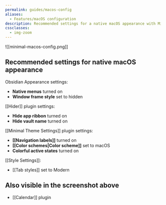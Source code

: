 ```yaml
---
permalink: guides/macos-config
aliases:
  - Features/macOS configuration
description: Recommended settings for a native macOS appearance with Minimal Theme.
cssclasses:
  - img-zoom
---
```


![[minimal-macos-config.png]]

## Recommended settings for native macOS appearance

Obsidian Appearance settings:

- **Native menus** turned on
- **Window frame style** set to hidden

[[Hider]] plugin settings:

- **Hide app ribbon** turned on
- **Hide vault name** turned on

[[Minimal Theme Settings]] plugin settings:

- **[[Navigation labels]]** turned on
- **[[Color schemes|Color scheme]]** set to macOS
- **Colorful active states** turned on

[[Style Settings]]:

- [[Tab styles]] set to Modern

## Also visible in the screenshot above

- [[Calendar]] plugin

